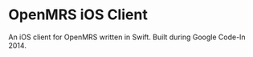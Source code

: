 OpenMRS iOS Client
========================
An iOS client for OpenMRS written in Swift. Built during Google Code-In 2014.
